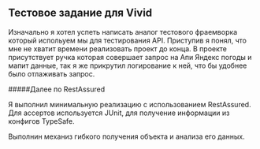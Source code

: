## Тестовое задание для Vivid

Изначально я хотел успеть написать аналог тестового фраемворка который испольуем мы для тестирования API.
Приступив я понял, что мне не хватит времени реализовать проект до конца.
В проекте присутствует ручка которая совершает запрос на Апи Яндекс погоды и мапит данные, так я же прикрутил логирование к ней, что бы удобнее было отлаживать запрос.

#####Далее по RestAssured

Я выполнил минимальную реализацию с использованием RestAssured. Для acсертов используется JUnit, для получение информации из конфигов TypeSafe.

Выполнин механиз гибкого получения объекта и анализа его данных.